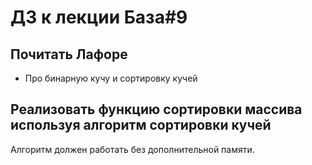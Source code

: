 # ДЗ к лекции База#9

## Почитать Лафоре

* Про бинарную кучу и сортировку кучей

## Реализовать функцию сортировки массива используя алгоритм сортировки кучей

Алгоритм должен работать без дополнительной памяти.